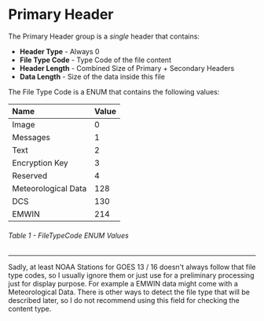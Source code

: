 # Primary Header

The Primary Header group is a _single_ header that contains:

* **Header Type** - Always 0
* **File Type Code** - Type Code of the file content
* **Header Length** - Combined Size of Primary + Secondary Headers
* **Data Length** - Size of the data inside this file

The File Type Code is a ENUM that contains the following values:

| Name | Value |
| :--- | :--- |
| Image | 0 |
| Messages | 1 |
| Text | 2 |
| Encryption Key | 3 |
| Reserved | 4 |
| Meteorological Data | 128 |
| DCS | 130 |
| EMWIN | 214 |

###### Table 1 - FileTypeCode ENUM Values

---

Sadly, at least NOAA Stations for GOES 13 / 16 doesn't always follow that file type codes, so I usually ignore them or just use for a preliminary processing just for display purpose. For example a EMWIN data might come with a Meteorological Data. There is other ways to detect the file type that will be described later, so I do not recommend using this field for checking the content type.

